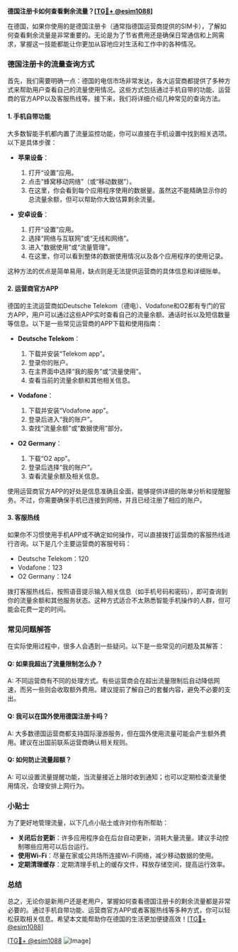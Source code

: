 **德国注册卡如何查看剩余流量？[[TG💪+ @esim1088](https://t.me/s/esim1088)]**

在德国，如果你使用的是德国注册卡（通常指德国运营商提供的SIM卡），了解如何查看剩余流量是非常重要的。无论是为了节省费用还是确保日常通信和上网需求，掌握这一技能都能让你更加从容地应对生活和工作中的各种情况。

### 德国注册卡的流量查询方式

首先，我们需要明确一点：德国的电信市场非常发达，各大运营商都提供了多种方式来帮助用户查看自己的流量使用情况。这些方式包括通过手机自带的功能、运营商的官方APP以及客服热线等。接下来，我们将详细介绍几种常见的查询方法。

#### 1. 手机自带功能

大多数智能手机都内置了流量监控功能，你可以直接在手机设置中找到相关选项。以下是具体步骤：

- **苹果设备**：
  1. 打开“设置”应用。
  2. 点击“蜂窝移动网络”（或“移动数据”）。
  3. 在这里，你会看到每个应用程序使用的数据量。虽然这不能精确显示你的总流量余额，但可以帮助你大致估算剩余流量。

- **安卓设备**：
  1. 打开“设置”应用。
  2. 选择“网络与互联网”或“无线和网络”。
  3. 进入“数据使用”或“流量管理”。
  4. 在这里，你可以看到整体的数据使用情况以及各个应用程序的使用记录。

这种方法的优点是简单易用，缺点则是无法提供运营商的具体信息和详细账单。

#### 2. 运营商官方APP

德国的主流运营商如Deutsche Telekom（德电）、Vodafone和O2都有专门的官方APP，用户可以通过这些APP实时查看自己的流量余额、通话时长以及短信数量等信息。以下是一些常见运营商的APP下载和使用指南：

- **Deutsche Telekom**：
  1. 下载并安装“Telekom app”。
  2. 登录你的账户。
  3. 在主界面中选择“我的服务”或“流量使用”。
  4. 查看当前的流量余额和其他相关信息。

- **Vodafone**：
  1. 下载并安装“Vodafone app”。
  2. 登录后进入“我的账户”。
  3. 查找“流量余额”或“数据使用”部分。

- **O2 Germany**：
  1. 下载“O2 app”。
  2. 登录后选择“我的账户”。
  3. 查看流量余额及相关信息。

使用运营商官方APP的好处是信息准确且全面，能够提供详细的账单分析和提醒服务。不过，你需要确保手机已连接到网络，并且已经注册了相应的账户。

#### 3. 客服热线

如果你不习惯使用手机APP或不确定如何操作，可以直接拨打运营商的客服热线进行咨询。以下是几个主要运营商的客服号码：

- Deutsche Telekom：120
- Vodafone：123
- O2 Germany：124

拨打客服热线后，按照语音提示输入相关信息（如手机号码和密码），即可查询到你的流量余额和其他服务状态。这种方式适合不太熟悉智能手机操作的人群，但可能会花费一定的时间。

### 常见问题解答

在实际使用过程中，很多人会遇到一些疑问。以下是一些常见的问题及其解答：

#### Q: 如果我超出了流量限制怎么办？
A: 不同运营商有不同的处理方式。有些运营商会在超出流量限制后自动降低网速，而另一些则会收取额外费用。建议提前了解自己的套餐内容，避免不必要的支出。

#### Q: 我可以在国外使用德国注册卡吗？
A: 大多数德国运营商都支持国际漫游服务，但在国外使用流量可能会产生额外费用。建议在出国前联系运营商确认相关规则。

#### Q: 如何防止流量超额？
A: 可以设置流量提醒功能，当流量接近上限时收到通知；也可以定期检查流量使用情况，合理安排上网行为。

### 小贴士

为了更好地管理流量，以下几点小贴士或许对你有所帮助：

- **关闭后台更新**：许多应用程序会在后台自动更新，消耗大量流量。建议手动控制哪些应用可以后台运行。
- **使用Wi-Fi**：尽量在家或公共场所连接Wi-Fi网络，减少移动数据的使用。
- **定期清理缓存**：定期清理手机上的缓存文件，释放存储空间，提高运行效率。

### 总结

总之，无论你是新用户还是老用户，掌握如何查看德国注册卡的剩余流量都是非常必要的。通过手机自带功能、运营商官方APP或者客服热线等多种方式，你可以轻松获取相关信息。希望本文能帮助你在德国的生活更加便捷高效！[[TG💪+ @esim1088](https://t.me/s/esim1088)]

[[TG💪+ @esim1088](https://t.me/s/esim1088) ![Image](https://i.postimg.cc/4NQfJmqS/Snipaste-2025-05-13-00-14-12.png)]